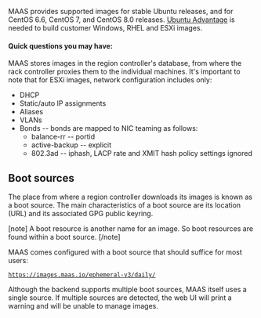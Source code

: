 MAAS provides supported images for stable Ubuntu releases, and for CentOS 6.6, CentOS 7, and CentOS 8.0 releases.  [Ubuntu Advantage](https://www.ubuntu.com/support) is needed to build customer Windows, RHEL and ESXi images.

#### Quick questions you may have:

<!-- deb-2-7-cli
* [What are boot sources, and why do they matter?](#heading--boot-sources)
* [How do I select and import an image?](/t/select-and-import-images/3096)
* [How do I set up and use a local image mirror?](/t/local-image-mirror/2808)
* [How do I use and manage VMWare images?](/t/vmware-images/3240)
 deb-2-7-cli -->

<!-- deb-2-7-ui
* [What are boot sources, and why do they matter?](#heading--boot-sources)
* [How do I select and import an image?](/t/select-and-import-images/3097)
* [How do I set up and use a local image mirror?](/t/local-image-mirror/2809)
* [How do I use and manage VMWare images?](/t/vmware-images/3241)
 deb-2-7-ui -->

<!-- deb-2-8-cli
* [What are boot sources, and why do they matter?](#heading--boot-sources)
* [How do I select and import an image?](/t/select-and-import-images/3098)
* [How do I set up and use a local image mirror?](/t/local-image-mirror/2810)
* [How do I use and manage VMWare images?](/t/vmware-images/3242)
 deb-2-8-cli -->

<!-- deb-2-8-ui
* [What are boot sources, and why do they matter?](#heading--boot-sources)
* [How do I select and import an image?](/t/select-and-import-images/3099)
* [How do I set up and use a local image mirror?](/t/local-image-mirror/2811)
* [How do I use and manage VMWare images?](/t/vmware-images/3243)
 deb-2-8-ui -->

<!-- deb-2-9-cli
* [What are boot sources, and why do they matter?](#heading--boot-sources)
* [How do I select and import an image?](/t/select-and-import-images/3100)
* [How do I set up and use a local image mirror?](/t/local-image-mirror/2812)
* [How do I use and manage VMWare images?](/t/vmware-images/3244)
 deb-2-9-cli -->

<!-- deb-2-9-ui
* [What are boot sources, and why do they matter?](#heading--boot-sources)
* [How do I select and import an image?](/t/select-and-import-images/3101)
* [How do I set up and use a local image mirror?](/t/local-image-mirror/2813)
* [How do I use and manage VMWare images?](/t/vmware-images/3245)
 deb-2-9-ui -->

<!-- snap-2-7-cli
* [What are boot sources, and why do they matter?](#heading--boot-sources)
* [How do I select and import an image?](/t/select-and-import-images/3090)
* [How do I set up and use a local image mirror?](/t/local-image-mirror/2802)
* [How do I use and manage VMWare images?](/t/vmware-images/3234)
 snap-2-7-cli -->

<!-- snap-2-7-ui
* [What are boot sources, and why do they matter?](#heading--boot-sources)
* [How do I select and import an image?](/t/select-and-import-images/3091)
* [How do I set up and use a local image mirror?](/t/local-image-mirror/2803)
* [How do I use and manage VMWare images?](/t/vmware-images/3235)
 snap-2-7-ui -->

<!-- snap-2-8-cli
* [What are boot sources, and why do they matter?](#heading--boot-sources)
* [How do I select and import an image?](/t/select-and-import-images/3092)
* [How do I set up and use a local image mirror?](/t/local-image-mirror/2804)
* [How do I use and manage VMWare images?](/t/vmware-images/3236)
 snap-2-8-cli -->

<!-- snap-2-8-ui
* [What are boot sources, and why do they matter?](#heading--boot-sources)
* [How do I select and import an image?](/t/select-and-import-images/3093)
* [How do I set up and use a local image mirror?](/t/local-image-mirror/2805)
* [How do I use and manage VMWare images?](/t/vmware-images/3237)
 snap-2-8-ui -->

<!-- snap-2-9-cli
* [What are boot sources, and why do they matter?](#heading--boot-sources)
* [How do I select and import an image?](/t/select-and-import-images/3094)
* [How do I set up and use a local image mirror?](/t/local-image-mirror/2806)
* [How do I use and manage VMWare images?](/t/vmware-images/3238)
 snap-2-9-cli -->

<!-- snap-2-9-ui
* [What are boot sources, and why do they matter?](#heading--boot-sources)
* [How do I select and import an image?](/t/select-and-import-images/3095)
* [How do I set up and use a local image mirror?](/t/local-image-mirror/2807)
* [How do I use and manage VMWare images?](/t/vmware-images/3239)
 snap-2-9-ui -->

MAAS stores images in the region controller's database, from where the rack controller proxies them to the individual machines.  It's important to note that for ESXi images, network configuration includes only:

-   DHCP
-   Static/auto IP assignments
-   Aliases
-   VLANs
-   Bonds -- bonds are mapped to NIC teaming as follows:
    -   balance-rr -- portid
    -   active-backup -- explicit
    -   802.3ad -- iphash, LACP rate and XMIT hash policy settings ignored

<h2 id="heading--boot-sources">Boot sources</h2>

The place from where a region controller downloads its images is known as a boot source. The main characteristics of a boot source are its location (URL) and its associated GPG public keyring.

[note]
A boot resource is another name for an image. So boot resources are found within a boot source.
[/note]

MAAS comes configured with a boot source that should suffice for most users:

[`https://images.maas.io/ephemeral-v3/daily/`](https://images.maas.io/ephemeral-v3/daily/)

<!-- deb-2-7-cli
The above URL points to the 'daily' stream (for the v3 format). See [Local image mirror](/t/local-image-mirror/2808) for some explanation regarding the availability of other streams.
 deb-2-7-cli -->

<!-- deb-2-7-ui
The above URL points to the 'daily' stream (for the v3 format). See [Local image mirror](/t/local-image-mirror/2809) for some explanation regarding the availability of other streams.
 deb-2-7-ui -->

<!-- deb-2-8-cli
The above URL points to the 'daily' stream (for the v3 format). See [Local image mirror](/t/local-image-mirror/2810) for some explanation regarding the availability of other streams.
 deb-2-8-cli -->

<!-- deb-2-8-ui
The above URL points to the 'daily' stream (for the v3 format). See [Local image mirror](/t/local-image-mirror/2811) for some explanation regarding the availability of other streams.
 deb-2-8-ui -->

<!-- deb-2-9-cli
The above URL points to the 'daily' stream (for the v3 format). See [Local image mirror](/t/local-image-mirror/2812) for some explanation regarding the availability of other streams.
 deb-2-9-cli -->

<!-- deb-2-9-ui
The above URL points to the 'daily' stream (for the v3 format). See [Local image mirror](/t/local-image-mirror/2813) for some explanation regarding the availability of other streams.
 deb-2-9-ui -->

<!-- snap-2-7-cli
The above URL points to the 'daily' stream (for the v3 format). See [Local image mirror](/t/local-image-mirror/2802) for some explanation regarding the availability of other streams.
 snap-2-7-cli -->

<!-- snap-2-7-ui
The above URL points to the 'daily' stream (for the v3 format). See [Local image mirror](/t/local-image-mirror/2803) for some explanation regarding the availability of other streams.
 snap-2-7-ui -->

<!-- snap-2-8-cli
The above URL points to the 'daily' stream (for the v3 format). See [Local image mirror](/t/local-image-mirror/2804) for some explanation regarding the availability of other streams.
 snap-2-8-cli -->

<!-- snap-2-8-ui
The above URL points to the 'daily' stream (for the v3 format). See [Local image mirror](/t/local-image-mirror/2805) for some explanation regarding the availability of other streams.
 snap-2-8-ui -->

<!-- snap-2-9-cli
The above URL points to the 'daily' stream (for the v3 format). See [Local image mirror](/t/local-image-mirror/2806) for some explanation regarding the availability of other streams.
 snap-2-9-cli -->

<!-- snap-2-9-ui
The above URL points to the 'daily' stream (for the v3 format). See [Local image mirror](/t/local-image-mirror/2807) for some explanation regarding the availability of other streams.
 snap-2-9-ui -->

Although the backend supports multiple boot sources, MAAS itself uses a single source. If multiple sources are detected, the web UI will print a warning and will be unable to manage images.

<!-- LINKS -->